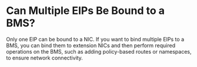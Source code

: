 # Can Multiple EIPs Be Bound to a BMS?<a name="EN-US_TOPIC_0068432774"></a>

Only one EIP can be bound to a NIC. If you want to bind multiple EIPs to a BMS, you can bind them to extension NICs and then perform required operations on the BMS, such as adding policy-based routes or namespaces, to ensure network connectivity. 


